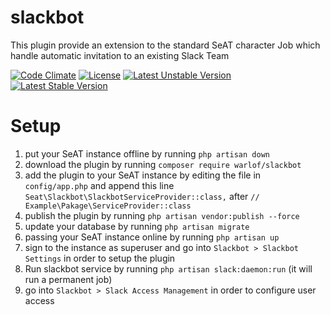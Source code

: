 # slackbot
This plugin provide an extension to the standard SeAT character Job which handle automatic invitation to an existing Slack Team

[![Code Climate](https://codeclimate.com/github/warlof/slackbot/badges/gpa.svg)](https://codeclimate.com/github/warlof/slackbot)
[![License](https://poser.pugx.org/warlof/slackbot/license)](https://packagist.org/packages/warlof/slackbot)
[![Latest Unstable Version](https://poser.pugx.org/warlof/slackbot/v/unstable)](https://packagist.org/packages/warlof/slackbot)
[![Latest Stable Version](https://poser.pugx.org/warlof/slackbot/v/stable)](https://packagist.org/packages/warlof/slackbot)

# Setup

1) put your SeAT instance offline by running `php artisan down`
2) download the plugin by running `composer require warlof/slackbot`
3) add the plugin to your SeAT instance by editing the file in `config/app.php`
and append this line `Seat\Slackbot\SlackbotServiceProvider::class,` after `// Example\Pakage\ServiceProvider::class`
4) publish the plugin by running `php artisan vendor:publish --force`
5) update your database by running `php artisan migrate`
6) passing your SeAT instance online by running `php artisan up`
7) sign to the instance as superuser and go into `Slackbot > Slackbot Settings` in order to setup the plugin
8) Run slackbot service by running `php artisan slack:daemon:run` (it will run a permanent job)
9) go into `Slackbot > Slack Access Management` in order to configure user access